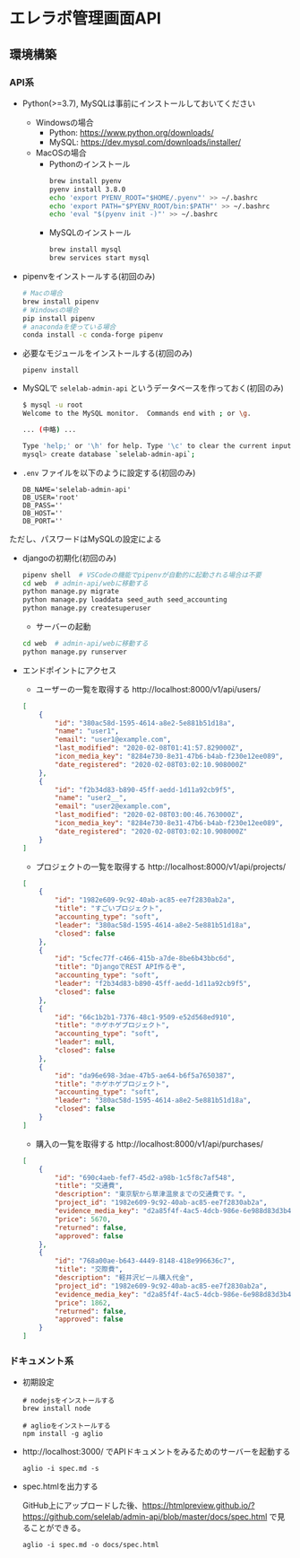 # エレラボ管理画面API

## 環境構築
### API系

- Python(>=3.7), MySQLは事前にインストールしておいてください
    - Windowsの場合
        - Python: https://www.python.org/downloads/
        - MySQL: https://dev.mysql.com/downloads/installer/
    - MacOSの場合
        - Pythonのインストール
            ```bash
            brew install pyenv
            pyenv install 3.8.0
            echo 'export PYENV_ROOT="$HOME/.pyenv"' >> ~/.bashrc
            echo 'export PATH="$PYENV_ROOT/bin:$PATH"' >> ~/.bashrc
            echo 'eval "$(pyenv init -)"' >> ~/.bashrc

        - MySQLのインストール
            ```bash
            brew install mysql
            brew services start mysql
            ```

- pipenvをインストールする(初回のみ)
    ```bash
    # Macの場合
    brew install pipenv
    # Windowsの場合
    pip install pipenv
    # anacondaを使っている場合
    conda install -c conda-forge pipenv
    ```

- 必要なモジュールをインストールする(初回のみ)
    ```
    pipenv install
    ```

- MySQLで `selelab-admin-api` というデータベースを作っておく(初回のみ)
    ```bash
    $ mysql -u root
    Welcome to the MySQL monitor.  Commands end with ; or \g.

    ... (中略) ...

    Type 'help;' or '\h' for help. Type '\c' to clear the current input statement.
    mysql> create database `selelab-admin-api`;
    ```

- `.env` ファイルを以下のように設定する(初回のみ)

    ```env
    DB_NAME='selelab-admin-api'
    DB_USER='root'
    DB_PASS=''
    DB_HOST=''
    DB_PORT=''
    ```

ただし、パスワードはMySQLの設定による

- djangoの初期化(初回のみ)

    ```bash
    pipenv shell  # VSCodeの機能でpipenvが自動的に起動される場合は不要
    cd web  # admin-api/webに移動する
    python manage.py migrate
    python manage.py loaddata seed_auth seed_accounting
    python manage.py createsuperuser
    ```

    - サーバーの起動
    ```bash
    cd web  # admin-api/webに移動する
    python manage.py runserver
    ```

- エンドポイントにアクセス
    - ユーザーの一覧を取得する
    http://localhost:8000/v1/api/users/
    ```json
    [
        {
            "id": "380ac58d-1595-4614-a8e2-5e881b51d18a",
            "name": "user1",
            "email": "user1@example.com",
            "last_modified": "2020-02-08T01:41:57.829000Z",
            "icon_media_key": "8284e730-8e31-47b6-b4ab-f230e12ee089",
            "date_registered": "2020-02-08T03:02:10.908000Z"
        },
        {
            "id": "f2b34d83-b890-45ff-aedd-1d11a92cb9f5",
            "name": "user2__",
            "email": "user2@example.com",
            "last_modified": "2020-02-08T03:00:46.763000Z",
            "icon_media_key": "8284e730-8e31-47b6-b4ab-f230e12ee089",
            "date_registered": "2020-02-08T03:02:10.908000Z"
        }
    ]
    ```
    - プロジェクトの一覧を取得する
    http://localhost:8000/v1/api/projects/
    ```json
    [
        {
            "id": "1982e609-9c92-40ab-ac85-ee7f2830ab2a",
            "title": "すごいプロジェクト",
            "accounting_type": "soft",
            "leader": "380ac58d-1595-4614-a8e2-5e881b51d18a",
            "closed": false
        },
        {
            "id": "5cfec77f-c466-415b-a7de-8be6b43bbc6d",
            "title": "DjangoでREST API作るぞ",
            "accounting_type": "soft",
            "leader": "f2b34d83-b890-45ff-aedd-1d11a92cb9f5",
            "closed": false
        },
        {
            "id": "66c1b2b1-7376-48c1-9509-e52d568ed910",
            "title": "ホゲホゲプロジェクト",
            "accounting_type": "soft",
            "leader": null,
            "closed": false
        },
        {
            "id": "da96e698-3dae-47b5-ae64-b6f5a7650387",
            "title": "ホゲホゲプロジェクト",
            "accounting_type": "soft",
            "leader": "380ac58d-1595-4614-a8e2-5e881b51d18a",
            "closed": false
        }
    ]
    ```
    - 購入の一覧を取得する
    http://localhost:8000/v1/api/purchases/
    ```json
    [
        {
            "id": "690c4aeb-fef7-45d2-a98b-1c5f8c7af548",
            "title": "交通費",
            "description": "東京駅から草津温泉までの交通費です。",
            "project_id": "1982e609-9c92-40ab-ac85-ee7f2830ab2a",
            "evidence_media_key": "d2a85f4f-4ac5-4dcb-986e-6e988d83d3b4",
            "price": 5670,
            "returned": false,
            "approved": false
        },
        {
            "id": "768a00ae-b643-4449-8148-418e996636c7",
            "title": "交際費",
            "description": "軽井沢ビール購入代金",
            "project_id": "1982e609-9c92-40ab-ac85-ee7f2830ab2a",
            "evidence_media_key": "d2a85f4f-4ac5-4dcb-986e-6e988d83d3b4",
            "price": 1862,
            "returned": false,
            "approved": false
        }
    ]
    ```

### ドキュメント系

- 初期設定

    ```
    # nodejsをインストールする
    brew install node

    # aglioをインストールする
    npm install -g aglio
    ```

- http://localhost:3000/ でAPIドキュメントをみるためのサーバーを起動する
    ```
    aglio -i spec.md -s
    ```

- spec.htmlを出力する

    GitHub上にアップロードした後、https://htmlpreview.github.io/?https://github.com/selelab/admin-api/blob/master/docs/spec.html で見ることができる。
    ```
    aglio -i spec.md -o docs/spec.html
    ```
